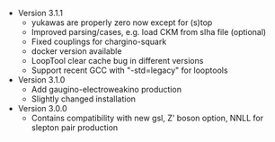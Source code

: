 * Version 3.1.1
    * yukawas are properly zero now except for (s)top
    * Improved parsing/cases, e.g. load CKM from slha file (optional)
    * Fixed couplings for chargino-squark
    * docker version available
    * LoopTool clear cache bug in different versions
    * Support recent GCC with "-std=legacy" for looptools
* Version 3.1.0
    * Add gaugino-electroweakino production
    * Slightly changed installation
* Version 3.0.0 
    * Contains compatibility with new gsl, Z' boson option, NNLL for slepton pair production
